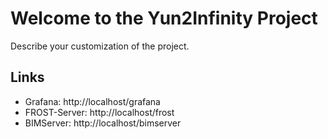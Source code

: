# Welcome to the Yun2Infinity Project
Describe your customization of the project.
## Links
- Grafana: http://localhost/grafana
- FROST-Server: http://localhost/frost
- BIMServer: http://localhost/bimserver